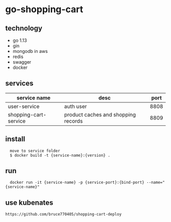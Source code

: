 # go-shopping-cart

## technology
* go 1.13
* gin
* mongodb in aws
* redis
* swagger
* docker

## services

|  service name   | desc  | port |
|  ----  | ----  | ----  |
| user-service  | auth user | 8808 |
| shopping-cart-service  | product caches and shopping records | 8809 |

## install
```
  move to service folder
  $ docker build -t {service-name}:{version} .
```

## run
```
  docker run -it {service-name} -p {service-port}:{bind-port} --name="{service-name}"
```

## use kubenates
    https://github.com/bruce770405/shopping-cart-deploy
